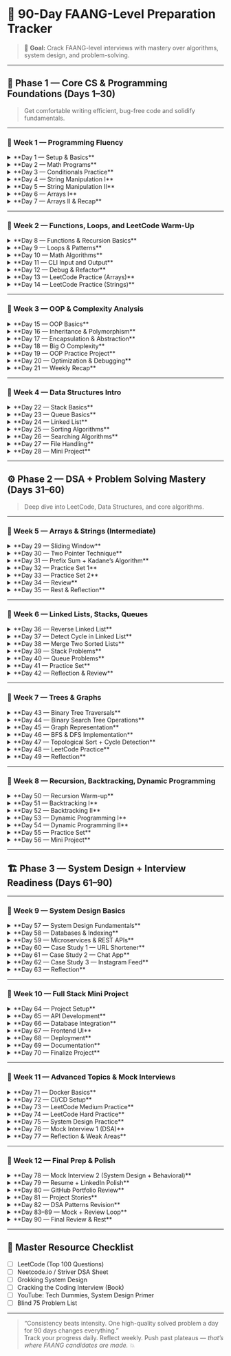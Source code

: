 # 🚀 90-Day FAANG-Level Preparation Tracker
> 🎯 **Goal:** Crack FAANG-level interviews with mastery over algorithms, system design, and problem-solving.

---

## 🧩 Phase 1 — Core CS & Programming Foundations (Days 1–30)
> Get comfortable writing efficient, bug-free code and solidify fundamentals.

---

### 🧠 Week 1 — Programming Fluency

<details><summary>**Day 1 — Setup & Basics**</summary>

- [ ] Install IDE and compiler  
- [ ] Setup GitHub repo for daily code commits  
- [ ] Practice input/output and basic datatypes  
- [ ] Write a simple Hello World + sum of two numbers  
🧠 *Reflection:* Setup complete? Comfortable running code?
</details>

<details><summary>**Day 2 — Math Programs**</summary>

- [ ] Write programs for factorial, Armstrong number  
- [ ] Print Fibonacci (iterative + recursive)  
- [ ] Practice loops and conditionals  
🧠 *Reflection:* Do you understand recursion flow clearly?
</details>

<details><summary>**Day 3 — Conditionals Practice**</summary>

- [ ] Write programs for leap year, perfect square  
- [ ] Check prime numbers efficiently  
- [ ] Solve 3 HackerRank Easy problems  
🧠 *Reflection:* Are you confident with `if-else` logic?
</details>

<details><summary>**Day 4 — String Manipulation I**</summary>

- [ ] Reverse a string manually  
- [ ] Count vowels, consonants, and spaces  
- [ ] Check palindrome strings  
🧠 *Reflection:* Comfortable with character arrays?
</details>

<details><summary>**Day 5 — String Manipulation II**</summary>

- [ ] Check if two strings are anagrams  
- [ ] Find substring occurrences  
- [ ] Convert case and remove duplicates  
🧠 *Reflection:* Understand string immutability?
</details>

<details><summary>**Day 6 — Arrays I**</summary>

- [ ] Find sum, average, min, max in array  
- [ ] Rotate array by k steps  
- [ ] Practice on LeetCode: 3 Easy Array problems  
🧠 *Reflection:* Do you visualize array shifts clearly?
</details>

<details><summary>**Day 7 — Arrays II & Recap**</summary>

- [ ] 2D Matrix addition, diagonal sum, transpose  
- [ ] Revise week 1 programs  
- [ ] Push all code to GitHub  
🧠 *Weekly Reflection:* Confidence in syntax and logic building?
</details>

---

### 🧠 Week 2 — Functions, Loops, and LeetCode Warm-Up

<details><summary>**Day 8 — Functions & Recursion Basics**</summary>

- [ ] Define and call user-defined functions  
- [ ] Write recursive factorial and Fibonacci  
- [ ] Understand function scope and parameters  
</details>

<details><summary>**Day 9 — Loops & Patterns**</summary>

- [ ] Write 5 pattern-printing problems  
- [ ] Nested loops practice  
- [ ] Learn how to dry-run nested loops  
</details>

<details><summary>**Day 10 — Math Algorithms**</summary>

- [ ] GCD and LCM using Euclid’s Algorithm  
- [ ] AP and GP sequence generator  
- [ ] Prime factors of a number  
</details>

<details><summary>**Day 11 — CLI Input and Output**</summary>

- [ ] Learn how to take input from CLI  
- [ ] Handle multiple inputs and outputs  
- [ ] Practice reading/writing to files (basic)  
</details>

<details><summary>**Day 12 — Debug & Refactor**</summary>

- [ ] Revise all previous programs  
- [ ] Add comments and improve readability  
- [ ] Use GitHub commits for each improvement  
</details>

<details><summary>**Day 13 — LeetCode Practice (Arrays)**</summary>

- [ ] Solve 5 Easy Array problems  
- [ ] Focus on Two Sum, Remove Duplicates, Merge Sorted Arrays  
</details>

<details><summary>**Day 14 — LeetCode Practice (Strings)**</summary>

- [ ] Solve 5 Easy String problems  
- [ ] Focus on Valid Palindrome, Longest Common Prefix  
🧠 *Weekly Reflection:* How’s your debugging comfort level?
</details>

---

### 🧠 Week 3 — OOP & Complexity Analysis

<details><summary>**Day 15 — OOP Basics**</summary>

- [ ] Create a `Person` class  
- [ ] Add attributes and methods  
- [ ] Learn constructors and destructors  
</details>

<details><summary>**Day 16 — Inheritance & Polymorphism**</summary>

- [ ] Implement base and derived classes  
- [ ] Practice overloading and overriding  
- [ ] Create a simple hierarchy (e.g., Employee → Manager)  
</details>

<details><summary>**Day 17 — Encapsulation & Abstraction**</summary>

- [ ] Use private/public/protected  
- [ ] Implement getter/setter methods  
</details>

<details><summary>**Day 18 — Big O Complexity**</summary>

- [ ] Analyze loop and recursion complexity  
- [ ] Practice Big O on 10 sample problems  
</details>

<details><summary>**Day 19 — OOP Practice Project**</summary>

- [ ] Build Employee Management CLI App  
- [ ] Store data in files  
- [ ] Implement CRUD operations  
</details>

<details><summary>**Day 20 — Optimization & Debugging**</summary>

- [ ] Refactor previous programs  
- [ ] Debug with print statements and test cases  
</details>

<details><summary>**Day 21 — Weekly Recap**</summary>

- [ ] Review OOP concepts  
- [ ] Write summary notes  
🧠 *Reflection:* Can you explain OOP principles confidently?
</details>

---

### 🧠 Week 4 — Data Structures Intro

<details><summary>**Day 22 — Stack Basics**</summary>

- [x] Implement stack using array  
- [x] Push, pop, peek, isEmpty  
</details>

<details><summary>**Day 23 — Queue Basics**</summary>

- [x] Implement queue and circular queue  
- [x] Practice enqueue/dequeue operations  
</details>

<details><summary>**Day 24 — Linked List**</summary>

- [x] Create singly linked list  
- [x] Insert, delete, and traverse nodes  
</details>

<details><summary>**Day 25 — Sorting Algorithms**</summary>

- [ ] Implement Bubble, Insertion, and Merge Sort  
</details>

<details><summary>**Day 26 — Searching Algorithms**</summary>

- [ ] Implement Linear and Binary Search  
- [ ] Compare their complexity  
</details>

<details><summary>**Day 27 — File Handling**</summary>

- [ ] Read/write CSV or text files  
- [ ] Handle exceptions gracefully  
</details>

<details><summary>**Day 28 — Mini Project**</summary>

- [ ] Build Simple Expense Tracker (Files + OOP)  
🧠 *Reflection:* Completed core foundation phase successfully?
</details>

---

## ⚙️ Phase 2 — DSA + Problem Solving Mastery (Days 31–60)
> Deep dive into LeetCode, Data Structures, and core algorithms.

---

### 🧠 Week 5 — Arrays & Strings (Intermediate)

<details><summary>**Day 29 — Sliding Window**</summary>

- [ ] Learn and implement sliding window  
- [ ] Max sum subarray, longest substring without repeating characters  
</details>

<details><summary>**Day 30 — Two Pointer Technique**</summary>

- [ ] Pair sum, move zeros, remove duplicates  
</details>

<details><summary>**Day 31 — Prefix Sum + Kadane’s Algorithm**</summary>

- [ ] Implement prefix sums and Kadane’s algorithm  
- [ ] 3 LeetCode Medium problems  
</details>

<details><summary>**Day 32 — Practice Set 1**</summary>

- [ ] Solve 5 LeetCode Medium Array problems  
</details>

<details><summary>**Day 33 — Practice Set 2**</summary>

- [ ] Solve 5 LeetCode Medium String problems  
</details>

<details><summary>**Day 34 — Review**</summary>

- [ ] Analyze patterns  
- [ ] Note key observations in your Obsidian journal  
</details>

<details><summary>**Day 35 — Rest & Reflection**</summary>

🧠 *Reflection:* Can you solve problems within 15 mins?
</details>

---

### 🧠 Week 6 — Linked Lists, Stacks, Queues

<details><summary>**Day 36 — Reverse Linked List**</summary>

- [ ] Iterative and recursive reversal  
</details>

<details><summary>**Day 37 — Detect Cycle in Linked List**</summary>

- [ ] Floyd’s Tortoise and Hare algorithm  
</details>

<details><summary>**Day 38 — Merge Two Sorted Lists**</summary>

- [ ] LeetCode: Merge Two Sorted Lists, Intersection of Two LLs  
</details>

<details><summary>**Day 39 — Stack Problems**</summary>

- [ ] Valid Parentheses, Min Stack  
</details>

<details><summary>**Day 40 — Queue Problems**</summary>

- [ ] Implement queue using stacks  
- [ ] Deque implementation  
</details>

<details><summary>**Day 41 — Practice Set**</summary>

- [ ] 5 problems (LL + Stack + Queue)  
</details>

<details><summary>**Day 42 — Reflection & Review**</summary>

🧠 *Reflection:* Understand stack/heap memory deeply?
</details>

---

### 🧠 Week 7 — Trees & Graphs

<details><summary>**Day 43 — Binary Tree Traversals**</summary>

- [ ] Inorder, Preorder, Postorder traversal  
</details>

<details><summary>**Day 44 — Binary Search Tree Operations**</summary>

- [ ] Insert, Delete, Search  
</details>

<details><summary>**Day 45 — Graph Representation**</summary>

- [ ] Adjacency list, adjacency matrix  
</details>

<details><summary>**Day 46 — BFS & DFS Implementation**</summary>

- [ ] Practice 3 traversal problems  
</details>

<details><summary>**Day 47 — Topological Sort + Cycle Detection**</summary>

- [ ] Implement for directed graphs  
</details>

<details><summary>**Day 48 — LeetCode Practice**</summary>

- [ ] 5 Medium Tree/Graph problems  
</details>

<details><summary>**Day 49 — Reflection**</summary>

🧠 *Reflection:* Comfortable with recursion and tree depth understanding?
</details>

---

### 🧠 Week 8 — Recursion, Backtracking, Dynamic Programming

<details><summary>**Day 50 — Recursion Warm-up**</summary>

- [ ] Factorial, Fibonacci, Subset generation  
</details>

<details><summary>**Day 51 — Backtracking I**</summary>

- [ ] N-Queens, Subset Sum  
</details>

<details><summary>**Day 52 — Backtracking II**</summary>

- [ ] Sudoku Solver, Word Search  
</details>

<details><summary>**Day 53 — Dynamic Programming I**</summary>

- [ ] Fibonacci (DP), Knapsack (0/1)  
</details>

<details><summary>**Day 54 — Dynamic Programming II**</summary>

- [ ] LCS, LIS  
</details>

<details><summary>**Day 55 — Practice Set**</summary>

- [ ] 5 DP problems on LeetCode  
</details>

<details><summary>**Day 56 — Mini Project**</summary>

- [ ] Build Pathfinding Visualizer (Backtracking + Graphs)  
🧠 *Reflection:* Can you identify overlapping subproblems clearly?
</details>

---

## 🏗️ Phase 3 — System Design + Interview Readiness (Days 61–90)

---

### 🧠 Week 9 — System Design Basics

<details><summary>**Day 57 — System Design Fundamentals**</summary>

- [ ] Scalability, Load Balancing, Caching  
- [ ] Latency vs Throughput tradeoffs  
</details>

<details><summary>**Day 58 — Databases & Indexing**</summary>

- [ ] SQL vs NoSQL  
- [ ] Indexes, Sharding, Replication  
</details>

<details><summary>**Day 59 — Microservices & REST APIs**</summary>

- [ ] Learn API design principles  
- [ ] Understand message queues (Kafka/RabbitMQ)  
</details>

<details><summary>**Day 60 — Case Study 1 — URL Shortener**</summary>

- [ ] Design from scratch  
- [ ] Include scaling considerations  
</details>

<details><summary>**Day 61 — Case Study 2 — Chat App**</summary>

- [ ] Design one-on-one chat system  
</details>

<details><summary>**Day 62 — Case Study 3 — Instagram Feed**</summary>

- [ ] News Feed generation, caching strategy  
</details>

<details><summary>**Day 63 — Reflection**</summary>

🧠 *Reflection:* Can you explain trade-offs clearly in design choices?
</details>

---

### 🧠 Week 10 — Full Stack Mini Project

<details><summary>**Day 64 — Project Setup**</summary>

- [ ] Choose stack (Express/FastAPI/Spring Boot + MySQL/Mongo)  
</details>

<details><summary>**Day 65 — API Development**</summary>

- [ ] CRUD endpoints  
- [ ] Auth using JWT  
</details>

<details><summary>**Day 66 — Database Integration**</summary>

- [ ] Connect backend with DB  
- [ ] Implement models/schemas  
</details>

<details><summary>**Day 67 — Frontend UI**</summary>

- [ ] Simple React/Next.js UI  
</details>

<details><summary>**Day 68 — Deployment**</summary>

- [ ] Deploy on Render/Vercel/Hetzner  
</details>

<details><summary>**Day 69 — Documentation**</summary>

- [ ] Add README + API Docs  
</details>

<details><summary>**Day 70 — Finalize Project**</summary>

🧠 *Mini Project:* Classdesk Clone / Portfolio App
</details>

---

### 🧠 Week 11 — Advanced Topics & Mock Interviews

<details><summary>**Day 71 — Docker Basics**</summary>

- [ ] Build Dockerfile for your project  
</details>

<details><summary>**Day 72 — CI/CD Setup**</summary>

- [ ] Setup GitHub Actions or Jenkins pipeline  
</details>

<details><summary>**Day 73 — LeetCode Medium Practice**</summary>

- [ ] Solve 10 Medium problems  
</details>

<details><summary>**Day 74 — LeetCode Hard Practice**</summary>

- [ ] Solve 5 Hard problems  
</details>

<details><summary>**Day 75 — System Design Practice**</summary>

- [ ] 2 Grokking problems  
</details>

<details><summary>**Day 76 — Mock Interview 1 (DSA)**</summary>

- [ ] Simulate 1-hr DSA interview  
</details>

<details><summary>**Day 77 — Reflection & Weak Areas**</summary>

🧠 *Reflection:* Identify 3 weak areas and plan improvements.
</details>

---

### 🧠 Week 12 — Final Prep & Polish

<details><summary>**Day 78 — Mock Interview 2 (System Design + Behavioral)**</summary>

- [ ] Record and review yourself  
</details>

<details><summary>**Day 79 — Resume + LinkedIn Polish**</summary>

- [ ] Update achievements and project links  
</details>

<details><summary>**Day 80 — GitHub Portfolio Review**</summary>

- [ ] Ensure clean README + commits  
</details>

<details><summary>**Day 81 — Project Stories**</summary>

- [ ] Prepare 3 project explainers (STAR format)  
</details>

<details><summary>**Day 82 — DSA Patterns Revision**</summary>

- [ ] Sliding Window, Two Pointer, Backtracking, DP  
</details>

<details><summary>**Day 83–89 — Mock + Review Loop**</summary>

- [ ] Alternate between mock interviews and revision  
</details>

<details><summary>**Day 90 — Final Review & Rest**</summary>

🧠 *Final Reflection:*  
- What are you most confident about now?  
- What’s your next milestone?
</details>

---

## 📘 Master Resource Checklist

- [ ] LeetCode (Top 100 Questions)  
- [ ] Neetcode.io / Striver DSA Sheet  
- [ ] Grokking System Design  
- [ ] Cracking the Coding Interview (Book)  
- [ ] YouTube: Tech Dummies, System Design Primer  
- [ ] Blind 75 Problem List  

---

> “Consistency beats intensity. One high-quality solved problem a day for 90 days changes everything.”  
Track your progress daily. Reflect weekly. Push past plateaus — *that’s where FAANG candidates are made.* 💥
